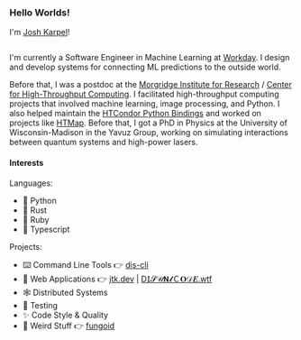 ### Hello Worlds!

I'm [Josh Karpel](https://www.jtk.dev/)!

<a href="https://www.genart.app/flow/rectangle.png">
  <img alt="" src="https://www.genart.app/flow/rectangle.png?imageHeight=100&noiseScale=100">
</a>

I'm currently a Software Engineer in Machine Learning at [Workday](https://github.com/Workday).
I design and develop systems for connecting ML predictions to the outside world.

Before that, I was a postdoc at the
[Morgridge Institute for Research](https://morgridge.org/) 
/
[Center for High-Throughput Computing](http://chtc.cs.wisc.edu/).
I facilitated high-throughput computing projects that involved machine learning, image processing, and Python.
I also helped maintain the 
[HTCondor Python Bindings](https://htcondor.readthedocs.io/en/latest/apis/python-bindings/index.html) 
and worked on projects like 
[HTMap](https://htmap.readthedocs.io/en/latest/).
Before that, 
I got a PhD in Physics at the University of Wisconsin-Madison in the Yavuz Group,
working on simulating interactions between quantum systems and high-power lasers.

#### Interests

Languages:
- :snake: Python
- :crab: Rust
- :gem: Ruby
-	:safety_vest: Typescript

Projects:
- :keyboard: Command Line Tools :point_right: [dis-cli](https://github.com/JoshKarpel/dis-cli)
- :crystal_ball: Web Applications :point_right: [jtk.dev](https://www.jtk.dev/) | [Ⅾ𝖨𝓢𝒰𝝢𝓵Ｃ𝚶𝒟𝑬.wtf](https://www.disunicode.wtf/)
- :spider_web: Distributed Systems
- :microscope: Testing
- :sparkles: Code Style & Quality
- :zany_face: Weird Stuff :point_right: [fungoid](https://github.com/JoshKarpel/fungoid)
